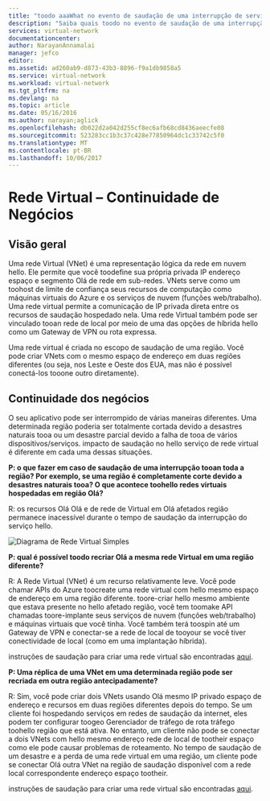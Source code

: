 ```yaml
---
title: "toodo aaaWhat no evento de saudação de uma interrupção de serviço do Azure afetando redes virtuais do Azure | Microsoft Docs"
description: "Saiba quais toodo no evento de saudação de uma interrupção de serviço do Azure afetando redes virtuais do Azure."
services: virtual-network
documentationcenter: 
author: NarayanAnnamalai
manager: jefco
editor: 
ms.assetid: ad260ab9-d873-43b3-8896-f9a1db9858a5
ms.service: virtual-network
ms.workload: virtual-network
ms.tgt_pltfrm: na
ms.devlang: na
ms.topic: article
ms.date: 05/16/2016
ms.author: narayan;aglick
ms.openlocfilehash: db022d2a042d255cf8ec6afb68cd8436aeecfe08
ms.sourcegitcommit: 523283cc1b3c37c428e77850964dc1c33742c5f0
ms.translationtype: MT
ms.contentlocale: pt-BR
ms.lasthandoff: 10/06/2017
---
```

# <a name="virtual-network--business-continuity"></a>Rede Virtual – Continuidade de Negócios
## <a name="overview"></a>Visão geral
Uma rede Virtual (VNet) é uma representação lógica da rede em nuvem hello. Ele permite que você toodefine sua própria privada IP endereço espaço e segmento Olá de rede em sub-redes. VNets serve como um toohost de limite de confiança seus recursos de computação como máquinas virtuais do Azure e os serviços de nuvem (funções web/trabalho). Uma rede virtual permite a comunicação de IP privada direta entre os recursos de saudação hospedado nela. Uma rede Virtual também pode ser vinculado tooan rede de local por meio de uma das opções de híbrida hello como um Gateway de VPN ou rota expressa.

Uma rede virtual é criada no escopo de saudação de uma região. Você pode criar VNets com o mesmo espaço de endereço em duas regiões diferentes (ou seja, nos Leste e Oeste dos EUA, mas não é possível conectá-los tooone outro diretamente). 

## <a name="business-continuity"></a>Continuidade dos negócios
O seu aplicativo pode ser interrompido de várias maneiras diferentes. Uma determinada região poderia ser totalmente cortada devido a desastres naturais tooa ou um desastre parcial devido a falha de tooa de vários dispositivos/serviços. impacto de saudação no hello serviço de rede virtual é diferente em cada uma dessas situações.

**P: o que fazer em caso de saudação de uma interrupção tooan toda a região? Por exemplo, se uma região é completamente corte devido a desastres naturais tooa? O que acontece toohello redes virtuais hospedadas em região Olá?**

R: os recursos Olá Olá e de rede de Virtual em Olá afetados região permanece inacessível durante o tempo de saudação da interrupção do serviço hello.

![Diagrama de Rede Virtual Simples](./media/virtual-network-disaster-recovery-guidance/vnet.png)

**P: qual é possível toodo recriar Olá a mesma rede Virtual em uma região diferente?**

R: A Rede Virtual (VNet) é um recurso relativamente leve. Você pode chamar APIs do Azure toocreate uma rede virtual com hello mesmo espaço de endereço em uma região diferente. toore-criar hello mesmo ambiente que estava presente no hello afetado região, você tem toomake API chamadas toore-implante seus serviços de nuvem (funções web/trabalho) e máquinas virtuais que você tinha. Você também terá toospin até um Gateway de VPN e conectar-se a rede de local de tooyour se você tiver conectividade de local (como em uma implantação híbrida).

instruções de saudação para criar uma rede virtual são encontradas [aqui](virtual-networks-create-vnet-arm-pportal.md). 

**P: Uma réplica de uma VNet em uma determinada região pode ser recriada em outra região antecipadamente?**

R: Sim, você pode criar dois VNets usando Olá mesmo IP privado espaço de endereço e recursos em duas regiões diferentes depois do tempo. Se um cliente foi hospedando serviços em redes de saudação da internet, eles podem ter configurar toogeo Gerenciador de tráfego de rota tráfego toohello região que está ativa. No entanto, um cliente não pode se conectar a dois VNets com hello mesmo endereço rede de local de tootheir espaço como ele pode causar problemas de roteamento. No tempo de saudação de um desastre e a perda de uma rede virtual em uma região, um cliente pode se conectar Olá outra VNet na região de saudação disponível com a rede local correspondente endereço espaço tootheir.

instruções de saudação para criar uma rede virtual são encontradas [aqui](virtual-networks-create-vnet-arm-pportal.md).

